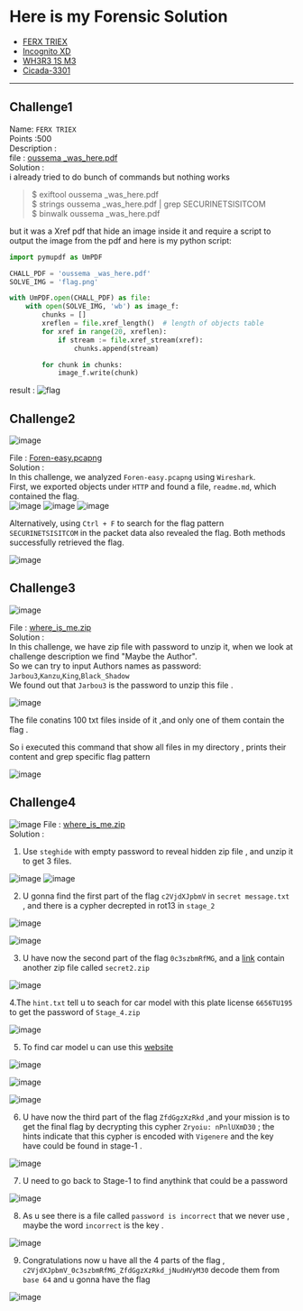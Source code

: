 # Here is my Forensic Solution
- [FERX TRIEX](#challenge1)
- [Incognito XD](#challenge2)
- [WH3R3 1S M3](#challenge3)
- [Cicada-3301](#challenge4)

---
## Challenge1
Name: `FERX TRIEX` <br />
Points :500 <br />
Description : <br />
file : 	[oussema _was_here.pdf](oussema-_was_here.pdf) <br />
Solution : 	<br />
i already tried to do bunch of commands but nothing works<br />
>$ exiftool oussema _was_here.pdf<br />
>$ strings oussema _was_here.pdf | grep SECURINETSISITCOM<br />
>$ binwalk oussema _was_here.pdf<br />

but it was a Xref pdf that hide an image inside it and require a script to output the image from the pdf 
and here is my python script:
```py
import pymupdf as UmPDF

CHALL_PDF = 'oussema _was_here.pdf'
SOLVE_IMG = 'flag.png'

with UmPDF.open(CHALL_PDF) as file:
    with open(SOLVE_IMG, 'wb') as image_f:
        chunks = []
        xreflen = file.xref_length()  # length of objects table
        for xref in range(20, xreflen):
            if stream := file.xref_stream(xref):
                chunks.append(stream)

        for chunk in chunks:
            image_f.write(chunk)
```
result : 
![flag](https://github.com/user-attachments/assets/3e3a1619-01c9-4cc7-a9d1-bd9f2cc78651)


## Challenge2
![image](https://github.com/user-attachments/assets/9728e39a-0533-4b44-bc98-16344e80c35f)

File : [Foren-easy.pcapng](Foren-easy.pcapng)  <br />
Solution : 	<br />
In this challenge, we analyzed `Foren-easy.pcapng` using `Wireshark`. <br />
First, we exported objects under `HTTP` and found a file, `readme.md`, which contained the flag.<br /> 
![image](https://github.com/user-attachments/assets/4fdd16c3-dc41-4870-ac78-8993f062d57a)
![image](https://github.com/user-attachments/assets/bc33ed1d-1411-4eb2-b5a1-4a4a62270ba5)
![image](https://github.com/user-attachments/assets/8586535f-af6d-4e31-8ad7-303a472b27cd)

Alternatively, using `Ctrl + F` to search for the flag pattern `SECURINETSISITCOM` in the packet data also revealed the flag. Both methods successfully retrieved the flag.<br /> 

![image](https://github.com/user-attachments/assets/7f139e9e-98c7-46ad-9baf-ab48134b3e83)


## Challenge3
![image](https://github.com/user-attachments/assets/bb74e8de-38a9-4dd2-9f24-ce7e926580e3)


File : [where_is_me.zip](where_is_me.zip)  <br />
Solution : 	<br />
In this challenge, we have zip file with password to unzip it, when we look at challenge description we find "Maybe the Author". <br />
So we can try to input Authors names as password: <br />
`Jarbou3`,`Kanzu`,`King`,`Black_Shadow`<br />
We found out that `Jarbou3` is the password to unzip this file . <br />

![image](https://github.com/user-attachments/assets/18f62113-d56c-45e8-810b-48dfbbf76baa)

The file conatins 100 txt files inside of it ,and only one of them contain the flag . 

So i executed this command that show all files in my directory , prints their content and grep specific flag pattern

![image](https://github.com/user-attachments/assets/17266f9e-d930-4f82-b3ab-a33de5e50339)



## Challenge4
![image](https://github.com/user-attachments/assets/7e715c2f-91e6-4217-8acb-c63b52074322)
File : [where_is_me.zip](where_is_me.zip)  <br />
Solution : 	<br />
1. Use `steghide` with empty password to reveal hidden zip file , and unzip it to get 3 files.

![image](https://github.com/user-attachments/assets/55377822-05a4-48db-9eb9-919230d5cfbb)
![image](https://github.com/user-attachments/assets/306e8e4c-80a0-473a-86af-67fae8f313de)

2. U gonna find the first part of the flag `c2VjdXJpbmV` in `secret message.txt` , and there is a cypher decrepted in rot13 in `stage_2`

![image](https://github.com/user-attachments/assets/f10d174f-06bf-4ac0-b78e-26097c1d9062)

![image](https://github.com/user-attachments/assets/701ee625-cf63-4902-8d48-3ef1e0375047)

3. U have now the second part of the flag `0c3szbmRfMG`, and a [link](https://mega.nz/file/p1AFkAqD#MfggOmi8yNaPuFHK8wtZdetr8L_mjcAvaUtQEwiMQMQ) contain another zip file called `secret2.zip`

![image](https://github.com/user-attachments/assets/ffada21c-6adc-44f9-96a5-919a0d2ec405)

4.The `hint.txt` tell u to seach for car model with this plate license `6656TU195` to get the password of  `Stage_4.zip`

![image](https://github.com/user-attachments/assets/0b356724-1a9c-40ed-9457-2ed4e308f2c9)

5. To find car model u can use this [website](https://vidange.tn/)

![image](https://github.com/user-attachments/assets/1260d828-f1a6-42e6-a0c8-2d1e1a9fd86e)

![image](https://github.com/user-attachments/assets/cc332391-fd9d-43fa-888e-dbf76b7db1ce)

![image](https://github.com/user-attachments/assets/3cdfe29f-9334-4f59-9e60-5e3c9f136c13)

6. U have now the third part of the flag `ZfdGgzXzRkd` ,and your mission is to get the final flag by decrypting this cypher `Zryoiu: nPnlUXmD30` ; the hints indicate that this cypher is encoded with `Vigenere` and the key have could be found in stage-1 .

![image](https://github.com/user-attachments/assets/a48f68bb-03df-4b4c-bb49-2e7dd011c52d)

7. U need to go back to Stage-1 to find anythink that could be a password

![image](https://github.com/user-attachments/assets/9da98e53-80f1-4f8b-be75-a486aaf00d09)

8. As u see there is a file called `password is incorrect` that we never use , maybe the word `incorrect` is the key .

![image](https://github.com/user-attachments/assets/ad543ace-e534-4157-a9ce-2c82f7867437)

9. Congratulations now u have all the 4 parts of the flag , `c2VjdXJpbmV_0c3szbmRfMG_ZfdGgzXzRkd_jNudHVyM30` decode them from `base 64` and u gonna have the flag

![image](https://github.com/user-attachments/assets/960824db-c795-417c-b5a3-15238ab0751f)






